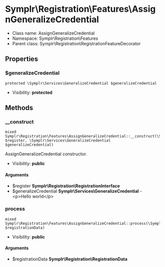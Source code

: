 Symplr\Registration\Features\AssignGeneralizeCredential
===============






* Class name: AssignGeneralizeCredential
* Namespace: Symplr\Registration\Features
* Parent class: Symplr\Registration\RegistrationFeatureDecorator





Properties
----------


### $generalizeCredential

    protected \Symplr\Services\GeneralizeCredential $generalizeCredential





* Visibility: **protected**


Methods
-------


### __construct

    mixed Symplr\Registration\Features\AssignGeneralizeCredential::__construct(\Symplr\Registration\RegistrationInterface $register, \Symplr\Services\GeneralizeCredential $generalizeCredential)

AssignGeneralizeCredential constructor.



* Visibility: **public**


#### Arguments
* $register **Symplr\Registration\RegistrationInterface**
* $generalizeCredential **Symplr\Services\GeneralizeCredential** - &lt;p&gt;Hello world&lt;/p&gt;



### process

    mixed Symplr\Registration\Features\AssignGeneralizeCredential::process(\Symplr\Registration\RegistrationData $registrationData)





* Visibility: **public**


#### Arguments
* $registrationData **Symplr\Registration\RegistrationData**


